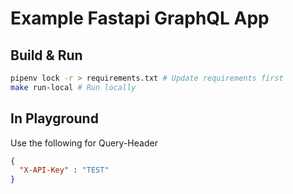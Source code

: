 # Example Fastapi GraphQL App

## Build & Run

```sh
pipenv lock -r > requirements.txt # Update requirements first
make run-local # Run locally
```

## In Playground

Use the following for Query-Header 
```json
{
  "X-API-Key" : "TEST"
}
```
